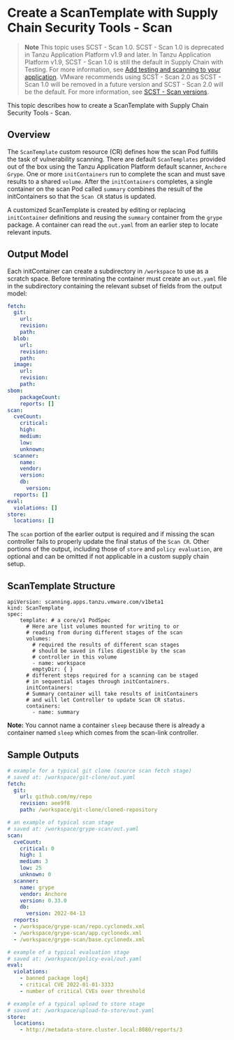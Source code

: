 # Create a ScanTemplate with Supply Chain Security Tools - Scan

> **Note** This topic uses SCST - Scan 1.0. SCST - Scan 1.0 is deprecated in
Tanzu Application Platform v1.9 and later. In Tanzu Application Platform v1.9, SCST - Scan 1.0 is
still the default in Supply Chain with Testing. For more information, see [Add testing and scanning to your application](../getting-started/add-test-and-security.hbs.md#add-testing-and-scanning-to-your-application).
VMware recommends using SCST - Scan 2.0 as SCST - Scan 1.0 will be removed in a future version and
SCST - Scan 2.0 will be the default. For more information, see [SCST - Scan versions](./overview.hbs.md).

This topic describes how to create a ScanTemplate with Supply Chain Security Tools - Scan.

## Overview

The `ScanTemplate` custom resource (CR) defines how the scan Pod fulfills the task of vulnerability scanning. There are default `ScanTemplates` provided out of the box using the Tanzu Application Platform default scanner, `Anchore Grype`. One or more `initContainers` run to complete the scan and must save results to a shared `volume`. After the `initContainers` completes, a single container on the scan Pod called `summary` combines the result of the initContainers so that the `Scan CR` status is updated.

A customized ScanTemplate is created by editing or replacing `initContainer` definitions and reusing the `summary` container from the `grype` package. A container can read the `out.yaml` from an earlier step to locate relevant inputs.

## <a id="output-model"></a>Output Model

Each initContainer can create a subdirectory in `/workspace` to use as a scratch space. Before terminating the container must create an `out.yaml` file in the subdirectory containing the relevant subset of fields from the output model:

```yaml
fetch:
  git: 
    url:
    revision:
    path:
  blob:
    url:
    revision:
    path:
  image:
    url:
    revision:
    path:
sbom:
    packageCount:
    reports: []
scan:
  cveCount:
    critical:
    high:
    medium:
    low:
    unknown:
  scanner:
    name:
    vendor:
    version:
    db:
      version:
  reports: []
eval:
  violations: []
store:
  locations: []
```

The `scan` portion of the earlier output is required and if missing the scan controller fails to properly update the final status of the `Scan CR`. Other portions of the output, including those of `store` and `policy evaluation`, are optional and can be omitted if not applicable in a custom supply chain setup.

## <a id="template-structure"></a>ScanTemplate Structure

```console
apiVersion: scanning.apps.tanzu.vmware.com/v1beta1
kind: ScanTemplate
spec:
    template: # a core/v1 PodSpec
      # Here are list volumes mounted for writing to or 
      # reading from during different stages of the scan
      volumes:
        # required the results of different scan stages 
        # should be saved in files digestible by the scan 
        # controller in this volume
        - name: workspace
        emptyDir: { }
      # different steps required for a scanning can be staged 
      # in sequential stages through initContainers. 
      initContainers:
      # Summary container will take results of initContainers 
      # and will let Controller to update Scan CR status.
      containers:
        - name: summary
```

**Note:** You cannot name a container `sleep` because there is already a container named `sleep` which comes from the scan-link controller.

## <a id="sample-output"></a>Sample Outputs

```yaml
# example for a typical git clone (source scan fetch stage)
# saved at: /workspace/git-clone/out.yaml
fetch:
  git:
    url: github.com/my/repo
    revision: aee9f8
    path: /workspace/git-clone/cloned-repository
```

```yaml
# an example of typical scan stage
# saved at: /workspace/grype-scan/out.yaml
scan:
  cveCount:
    critical: 0
    high: 1
    medium: 3
    low: 25
    unknown: 0
  scanner:
    name: grype
    vendor: Anchore
    version: 0.33.0
    db:
      version: 2022-04-13
  reports:
  - /workspace/grype-scan/repo.cyclonedx.xml
  - /workspace/grype-scan/app.cyclonedx.xml
  - /workspace/grype-scan/base.cyclonedx.xml
```

```yaml
# example of a typical evaluation stage
# saved at: /workspace/policy-eval/out.yaml
eval:
  violations:
    - banned package log4j
    - critical CVE 2022-01-01-3333
    - number of critical CVEs over threshold
```

```yaml
# example of a typical upload to store stage
# saved at: /workspace/upload-to-store/out.yaml
store:
  locations:
    - http://metadata-store.cluster.local:8080/reports/3
```

